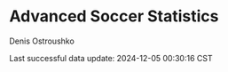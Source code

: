 # Advanced Soccer Statistics
Denis Ostroushko

<!-- gfm -->

Last successful data update: 2024-12-05 00:30:16 CST
